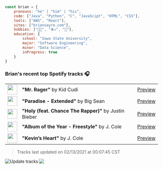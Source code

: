 ```javascript
const brian = {
    pronouns: "he" | "him" | "his",
    code: ["Java", "Python", "C", "JavaScipt", "HTML", "CSS"],
    tools: ["AWS", "React"],
    sites: ["briansayre.com"],
    hobbies: ["👨‍💻", "⛹️‍♂️", "🍳"],
    education: {
        school: "Iowa State University",
        major: "Software Engineering",
        minor: "Data Science",
        inProgress: true
    }
}
```

### Brian's recent top Spotify tracks 🎧
<table>
<!-- top_tracks starts -->
    <tr>
        <td> <img height="32px" src="https://i.scdn.co/image/ab67616d0000485159e842b6a3566a141f27f815"> </td>
        <td> <b>"Mr. Rager"</b> by Kid Cudi</td>
        <td> <a href="https://p.scdn.co/mp3-preview/47487897b32211636eb5cd12e032e39292e3d3db?cid=856b16ed1b17433b9b4ee14b5a0c5a87" target="_blank" > Preview </a> </td>
    </tr>
    <tr>
        <td> <img height="32px" src="https://i.scdn.co/image/ab67616d0000485150192d5f728fea13fb3af203"> </td>
        <td> <b>"Paradise - Extended"</b> by Big Sean</td>
        <td> <a href="https://p.scdn.co/mp3-preview/d881c68c2533d1fb69b2d3b2cc384767ef970f41?cid=856b16ed1b17433b9b4ee14b5a0c5a87" target="_blank" > Preview </a> </td>
    </tr>
    <tr>
        <td> <img height="32px" src="https://i.scdn.co/image/ab67616d00004851572c68f79b356c21202e248c"> </td>
        <td> <b>"Holy (feat. Chance The Rapper)"</b> by Justin Bieber</td>
        <td> <a href="https://p.scdn.co/mp3-preview/beb1ac2c4126da7b23f1e47069e541090e5e6637?cid=856b16ed1b17433b9b4ee14b5a0c5a87" target="_blank" > Preview </a> </td>
    </tr>
    <tr>
        <td> <img height="32px" src="https://i.scdn.co/image/ab67616d00004851baefbd5492e514b2b30e0d9a"> </td>
        <td> <b>"Album of the Year - Freestyle"</b> by J. Cole</td>
        <td> <a href="https://p.scdn.co/mp3-preview/afb45d68a098f386381a2a92aa606d5e5b928c20?cid=856b16ed1b17433b9b4ee14b5a0c5a87" target="_blank" > Preview </a> </td>
    </tr>
    <tr>
        <td> <img height="32px" src="https://i.scdn.co/image/ab67616d00004851cf0f0affd0138a7442f13706"> </td>
        <td> <b>"Kevin’s Heart"</b> by J. Cole</td>
        <td> <a href="https://p.scdn.co/mp3-preview/a3191df4b634d8cb716d103996bbf28a3da9533e?cid=856b16ed1b17433b9b4ee14b5a0c5a87" target="_blank" > Preview </a> </td>
    </tr>
<!-- top_tracks ends -->
</table>

<!-- last_updated starts -->
> Tracks last updated on 02/13/2021 at 00:07:45 CST
<!-- last_updated ends -->

<a href="https://github.com/briansayre/briansayre/actions?query=workflow%3A%22Update+Spotify+tracks%22"><img src="https://github.com/briansayre/briansayre/workflows/Update%20Spotify%20tracks/badge.svg" align="left" alt="Update tracks"></a>

![](https://visitor-badge.glitch.me/badge?page_id=briansayre.briansayre)
